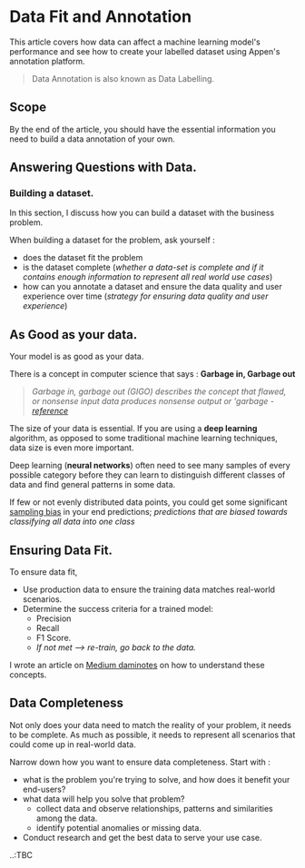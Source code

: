 # Data Fit and Annotation

This article covers how data can affect a machine learning model's performance and see how to create your labelled dataset using Appen's annotation platform.

> Data Annotation is also known as Data Labelling.

## Scope

By the end of the article, you should have the essential information you need to build a data annotation of your own.

## Answering Questions with Data.

### Building a dataset.

In this section, I discuss how you can build a dataset with the business problem.

When building a dataset for the problem, ask yourself :

- does the dataset fit the problem
- is the dataset complete (_whether a data-set is complete and if it contains enough information to represent all real world use cases_)
- how can you annotate a dataset and ensure the data quality and user experience over time (_strategy for ensuring data quality and user experience_)

## As Good as your data.

Your model is as good as your data.

There is a concept in computer science that says :
**Garbage in, Garbage out**

> _Garbage in, garbage out (GIGO) describes the concept that flawed, or nonsense input data produces nonsense output or 'garbage - [reference](https://en.wikipedia.org/wiki/Garbage_in,_garbage_out)_

The size of your data is essential. If you are using a **deep learning** algorithm, as opposed to some traditional machine learning techniques, data size is even more important.

Deep learning (**neural networks**) often need to see many samples of every possible category before they can learn to distinguish different classes of data and find general patterns in some data.

If few or not evenly distributed data points, you could get some significant [sampling bias](https://en.wikipedia.org/wiki/Sampling_bias) in your end predictions; _predictions that are biased towards classifying all data into one class_

## Ensuring Data Fit.

To ensure data fit,

- Use production data to ensure the training data matches real-world scenarios.
- Determine the success criteria for a trained model:
  - Precision
  - Recall
  - F1 Score.
  - _If not met --> re-train, go back to the data._

I wrote an article on [Medium daminotes](https://daminotes.medium.com/understanding-precision-recall-f1-score-and-confusion-matrix-b701659b9a21) on how to understand these concepts.

## Data Completeness

Not only does your data need to match the reality of your problem, it needs to be complete. As much as possible, it needs to represent all scenarios that could come up in real-world data.

Narrow down how you want to ensure data completeness.
Start with :

- what is the problem you're trying to solve, and how does it benefit your end-users?
- what data will help you solve that problem?
  - collect data and observe relationships, patterns and similarities among the data.
  - identify potential anomalies or missing data.
- Conduct research and get the best data to serve your use case.

..:TBC
